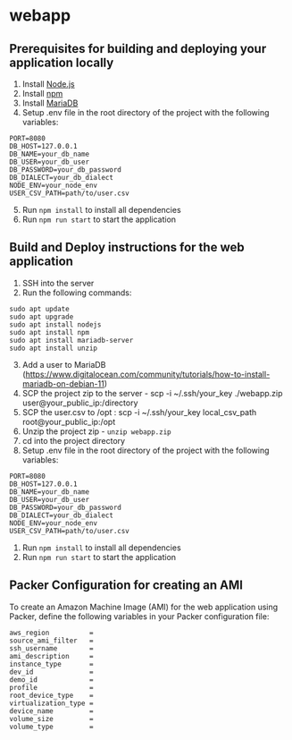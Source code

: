 # webapp

## Prerequisites for building and deploying your application locally
1. Install [Node.js](https://nodejs.org/en/download/)
2. Install [npm](https://www.npmjs.com/get-npm)
3. Install [MariaDB](https://mariadb.org/download/)
4. Setup .env file in the root directory of the project with the following variables: 
```
PORT=8080
DB_HOST=127.0.0.1
DB_NAME=your_db_name
DB_USER=your_db_user
DB_PASSWORD=your_db_password
DB_DIALECT=your_db_dialect
NODE_ENV=your_node_env
USER_CSV_PATH=path/to/user.csv
```
5. Run `npm install` to install all dependencies
6. Run `npm run start` to start the application

## Build and Deploy instructions for the web application
1. SSH into the server
2. Run the following commands:
```
sudo apt update
sudo apt upgrade
sudo apt install nodejs
sudo apt install npm
sudo apt install mariadb-server
sudo apt install unzip
```
3. Add a user to MariaDB (https://www.digitalocean.com/community/tutorials/how-to-install-mariadb-on-debian-11)
4. SCP the project zip to the server - scp -i ~/.ssh/your_key ./webapp.zip user@your_public_ip:/directory
5. SCP the user.csv to /opt : scp -i ~/.ssh/your_key local_csv_path root@your_public_ip:/opt
6. Unzip the project zip - `unzip webapp.zip`
7. cd into the project directory
8. Setup .env file in the root directory of the project with the following variables:
```
PORT=8080
DB_HOST=127.0.0.1
DB_NAME=your_db_name
DB_USER=your_db_user
DB_PASSWORD=your_db_password
DB_DIALECT=your_db_dialect
NODE_ENV=your_node_env
USER_CSV_PATH=path/to/user.csv
```
1. Run `npm install` to install all dependencies
2. Run `npm run start` to start the application

## Packer Configuration for creating an AMI

To create an Amazon Machine Image (AMI) for the web application using Packer, define the following variables in your Packer configuration file:
```
aws_region          = 
source_ami_filter   =
ssh_username        = 
ami_description     = 
instance_type       =
dev_id              = 
demo_id             =
profile             = 
root_device_type    = 
virtualization_type =
device_name         = 
volume_size         = 
volume_type         = 
```